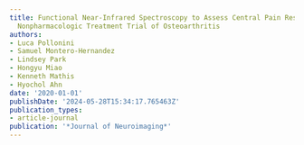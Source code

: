 ```yaml
---
title: Functional Near-Infrared Spectroscopy to Assess Central Pain Responses in a
  Nonpharmacologic Treatment Trial of Osteoarthritis
authors:
- Luca Pollonini
- Samuel Montero-Hernandez
- Lindsey Park
- Hongyu Miao
- Kenneth Mathis
- Hyochol Ahn
date: '2020-01-01'
publishDate: '2024-05-28T15:34:17.765463Z'
publication_types:
- article-journal
publication: '*Journal of Neuroimaging*'
---
```


